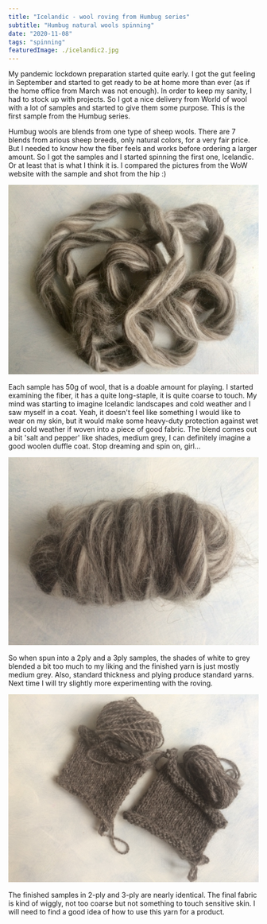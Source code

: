 ```yaml
---
title: "Icelandic - wool roving from Humbug series"
subtitle: "Humbug natural wools spinning"
date: "2020-11-08"
tags: "spinning"
featuredImage: ./icelandic2.jpg
---
```


My pandemic lockdown preparation started quite early. I got the gut feeling in September and started to get ready to be at home more than ever (as if the home office from March was not enough). In order to keep my sanity, I had to stock up with projects. So I got a nice delivery from World of wool with a lot of samples and started to give them some purpose. This is the first sample from the Humbug series.

Humbug wools are blends from one type of sheep wools. There are 7 blends from arious sheep breeds, only natural colors, for a very fair price. But I needed to know how the fiber feels and works before ordering a larger amount. So I got the samples and I started spinning the first one, Icelandic. Or at least that is what I think it is. I compared the pictures from the WoW website with the sample and shot from the hip :)

![icelandic wool roving sample](./icelandic2.jpg)

Each sample has 50g of wool, that is a doable amount for playing. I started examining the fiber, it has a quite long-staple, it is quite coarse to touch. My mind was starting to imagine Icelandic landscapes and cold weather and I saw myself in a coat. Yeah, it doesn't feel like something I would like to wear on my skin, but it would make some heavy-duty protection against wet and cold weather if woven into a piece of good fabric. The blend comes out a bit 'salt and pepper' like shades, medium grey, I can definitely imagine a good woolen duffle coat. Stop dreaming and spin on, girl...

![icelandic wool roving on spindle](./icelandic4.jpg)

So when spun into a 2ply and a 3ply samples, the shades of white to grey blended a bit too much to my liking and the finished yarn is just mostly medium grey. Also, standard thickness and plying produce standard yarns. Next time I will try slightly more experimenting with the roving.

![icelandic knit sample](./icelandic_knit.jpg)

The finished samples in 2-ply and 3-ply are nearly identical. The final fabric is kind of wiggly, not too coarse but not something to touch sensitive skin. I will need to find a good idea of how to use this yarn for a product.

